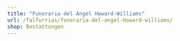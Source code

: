 ```yaml
---
title: "Funeraria del Angel Howard-Williams"
url: /falfurrias/funeraria-del-angel-howard-williams/
shop: Bestattungen
---
```

